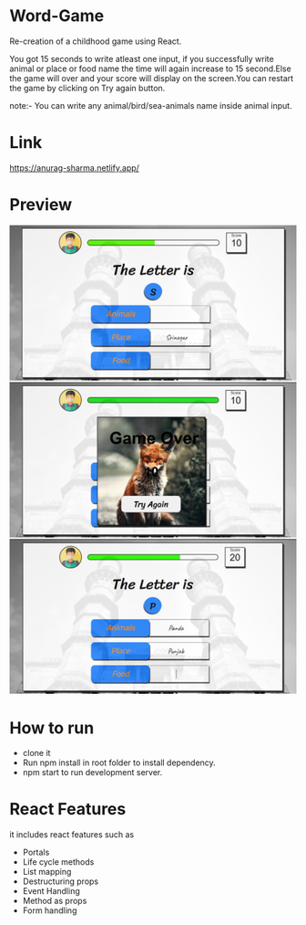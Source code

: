 # Word-Game

Re-creation of a childhood game using React. 

You got 15 seconds to write atleast one input, if you successfully write animal or place or food name the time will again increase to 15 second.Else the game will over and your score will display on the screen.You can restart the game by clicking on Try again button.

note:- You can write any animal/bird/sea-animals name inside animal input.

# Link

https://anurag-sharma.netlify.app/

# Preview

![Screenshot](https://github.com/anuragsharma50/Word-Game/blob/master/static/Screenshot_1.png)
![Screenshot](https://github.com/anuragsharma50/Word-Game/blob/master/static/Screenshot_2.png)
![Screenshot](https://github.com/anuragsharma50/Word-Game/blob/master/static/Screenshot_3.png)

# How to run

- clone it
- Run npm install in root folder to install dependency.
- npm start to run development server.

# React Features

it includes react features such as
- Portals
- Life cycle methods
- List mapping
- Destructuring props
- Event Handling
- Method as props
- Form handling
